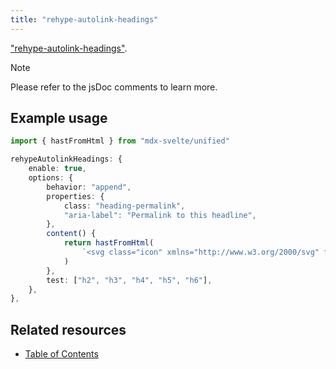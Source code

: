 ```yaml
---
title: "rehype-autolink-headings"
---
```


["rehype-autolink-headings"](https://npmjs.com/package/rehype-autolink-headings).

> [!NOTE]
> Please refer to the jsDoc comments to learn more.

## Example usage

```ts
import { hastFromHtml } from "mdx-svelte/unified"

rehypeAutolinkHeadings: {
    enable: true,
    options: {
        behavior: "append",
        properties: {
            class: "heading-permalink",
            "aria-label": "Permalink to this headline",
        },
        content() {
            return hastFromHtml(
                `<svg class="icon" xmlns="http://www.w3.org/2000/svg" fill="none" stroke="currentColor" stroke-width="1.5" viewBox="0 0 24 24"><path stroke-linecap="round" stroke-linejoin="round" d="M5.25 8.25h15m-16.5 7.5h15m-1.8-13.5-3.9 19.5m-2.1-19.5-3.9 19.5"/></svg>`,
            )
        },
        test: ["h2", "h3", "h4", "h5", "h6"],
    },
},
```

## Related resources

-   [Table of Contents](/docs/mdx-svelte/table-of-contents)
